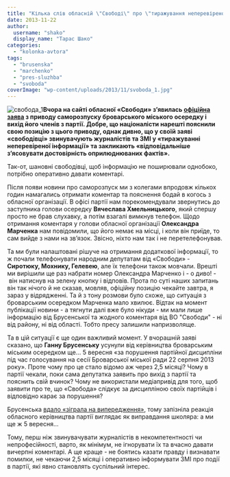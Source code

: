 ```yaml
---
title: "Кілька слів обласній \"Свободі\" про \"тиражування неперевіреної інформації\""
date: 2013-11-22
author: 
  username: "shako"
  display_name: "Тарас Шако"
categories: 
  - "kolonka-avtora"
tags: 
  - "brusenska"
  - "marchenko"
  - "pres-sluzhba"
  - "svoboda"
coverImage: "wp-content/uploads/2013/11/svoboda_1.jpg"
---
```


![свобода_1](https://mpz.brovary.org/wp-content/uploads/2013/11/svoboda_1.jpg)**Вчора на сайті обласної «Свободи» з’явилась [офіційна заява](https://www.kyiv.svoboda.org.ua/diyalnist/novyny/044429/) з приводу саморозпуску броварського міського осередку і вихід його членів з партії. Добре, що націоналісти нарешті пояснили свою позицію з цього приводу, однак дивно, що у своїй заяві «свободівці» звинувачують журналістів та ЗМІ у «тиражуванні неперевіреної інформації» та закликають «відповідальніше з’ясовувати достовірність оприлюднюваних фактів».** 

Так-от, шановні свободівці, щоб інформацію не поширювали однобоко, потрібно оперативно давати коментарі.

Після появи новини про саморозпуск ми з колегами впродовж кількох годин намагались отримати коментар та пояснення бодай в когось з обласної організації. В офісі партії нам порекомендували звернутись до заступника голови осередку **Вячеслава Хмельницького**, який спершу просто не брав слухавку, а потім взагалі вимкнув телефон. Щодо отримання коментаря у голови обласної організації **Олександра Марченка** нам повідомили, що його немає на місці, і коли він приїде, то сам вийде з нами на зв’язок. Звісно, ніхто нам так і не перетелефонував.

Та ми були налаштовані рішуче на отримання додаткової інформації, то ж почали телефонувати народним депутатам від «Свободи» - **Сиротюку, Мохнику, Гелевею**, але їх телефони також мовчали. Врешті ми вирішили ще раз набрати номер Олександра Марченко і - о диво! - він натиснув на зелену кнопку і відповів. Прота по суті наших запитань він так нічого й не сказав, мовляв, офіційну позицію чекайте завтра, я зараз у відрядженні. Та й з тону розмови було схоже, що ситуація з броварським осередком Марченка мало хвилює. Відтак на момент публікації новини - а тягнути далі вже було нікуди - ми мали лише інформацію від Брусенської та жодного коментаря від ВО "Свободи" - ні від району, ні від області. Тобто пресу залишили напризволяще.

Та в цій ситуації є ще один важливий момент. У вчорашній заяві сказано, що **Ганну Брусенську** усунули від керівництва броварським міським осередком ще... 5 вересня «за порушення партійної дисципліни під час голосування на сесії Броварської міської ради 22 серпня 2013 року». Проте чому про це стало відомо аж через 2,5 місяці? Чому в партії чекали, поки сама депутатка заявить про вихід з партії та пояснить свій вчинок? Чому не використали медіапривід для того, щоб заявити про те, що «Свобода» слідкує за дисципліною своїх партійців і відповідно карає за порушення?

Брусенська [вдало «зіграла на випередження»](https://mpz.brovary.org/u-brovarah-narodzhuyetsya-ponyattya-politichnoyi-vidpovidalnosti/), тому запізніла реакція обласного керівництва партії виглядає як виправдання школяра: а ми ще ж 5 вересня…

Тому, перш ніж звинувачувати журналістів в некомпетентності чи непрофесійності, варто, як мінімум, не ігнорувати їх та вчасно давати вичерпні коментарі. А ще краще - не боятись казати правду і визнавати помилки, не чекаючи 2,5 місяці і оперативно інформувати ЗМІ про події в партії, які явно становлять суспільний інтерес.
